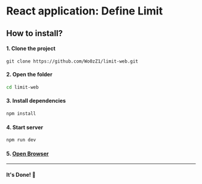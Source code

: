 # React application: Define Limit

## How to install?
#### 1. Clone the project
```git
git clone https://github.com/Wo0zZ1/limit-web.git
```
#### 2. Open the folder
``` bash
cd limit-web
```
#### 3. Install dependencies
```bash
npm install
```
#### 4. Start server
```bash
npm run dev
```
#### 5. [Open Browser](http://localhost:5173/)
---
#### It's Done! 🎉
